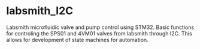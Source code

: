 # labsmith_I2C
Labsmith microfluidic valve and pump control using STM32.
Basic functions for controling the SPS01 and 4VM01 valves from labsmith through I2C.
This allows for development of state machines for automation.
